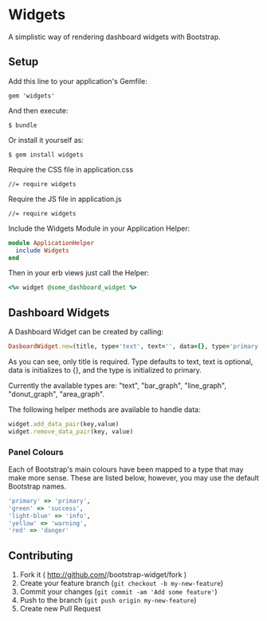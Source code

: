 # Widgets

A simplistic way of rendering dashboard widgets with Bootstrap.

## Setup

Add this line to your application's Gemfile:

    gem 'widgets'

And then execute:

    $ bundle

Or install it yourself as:

    $ gem install widgets

Require the CSS file in application.css

   ```
   //= require widgets
   ```

Require the JS file in application.js

  ```
  //= require widgets
  ```

Include the Widgets Module in your Application Helper:

  ```Ruby
  module ApplicationHelper
    include Widgets
  end
  ```

Then in your erb views just call the Helper:

  ```Ruby
  <%= widget @some_dashboard_widget %>
  ```

## Dashboard Widgets

A Dashboard Widget can be created by calling:

  ```Ruby
  DasboardWidget.new(title, type='text', text='', data={}, type='primary')
  ```

  As you can see, only title is required. Type defaults to text, text is optional, data is initializes to {}, and the type is initialized to primary.

  Currently the available types are: "text", "bar_graph", "line_graph", "donut_graph", "area_graph".

The following helper methods are available to handle data:

  ```Ruby
  widget.add_data_pair(key,value)
  widget.remove_data_pair(key, value)
  ```

### Panel Colours

Each of Bootstrap's main colours have been mapped to a type that may make more sense. These are listed below, however, you may use the default Bootstrap names.

   ```Ruby
   'primary' => 'primary',
   'green' => 'success',
   'light-blue' => 'info',
   'yellow' => 'warning',
   'red' => 'danger'
   ```

## Contributing

1. Fork it ( http://github.com/<my-github-username>/bootstrap-widget/fork )
2. Create your feature branch (`git checkout -b my-new-feature`)
3. Commit your changes (`git commit -am 'Add some feature'`)
4. Push to the branch (`git push origin my-new-feature`)
5. Create new Pull Request

